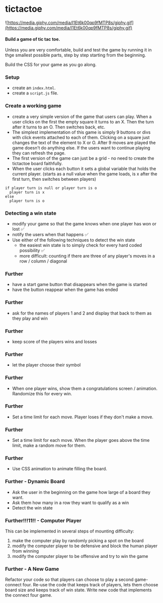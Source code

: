 # tictactoe
![https://media.giphy.com/media/l1Et6k00qp9fMTP8s/giphy.gif](https://media.giphy.com/media/l1Et6k00qp9fMTP8s/giphy.gif)

#### Build a game of tic tac toe.

Unless you are very comfortable, build and test the game by running it in thge smallest possible parts, step by step starting from the beginning.

Build the CSS for your game as you go along.

### Setup
- create an `index.html`.
- create a `script.js` file.

### Create a working game
- create a very simple version of the game that users can play. When a user clicks on the first the empty square it turns to an X. Then the turn after it turns to an O. Then switches back, etc. 
- The simplest implementation of this game is simply 9 buttons or divs with click events attached to each of them. Clicking on a square just changes the text of the element to X or O. After 9 moves are played the game doesn't do anything else. If the users want to continue playing they can refresh the page.
- The first version of the game can just be a grid - no need to create the tictactoe board faithfully.
- When the user clicks each button it sets a global variable that holds the current player. (starts as a null value when the game loads, is x after the first turn, then switches between players)
```
if player turn is null or player turn is o
  player turn is x
else
  player turn is o
```

### Detecting a win state 
- modify your game so that the game knows when one player has won or lost ✅
- notify the users when that happens ✅
- Use either of the following techniques to detect the win state 
  - the easiest win state is to simply check for every hard coded possibility ✅
  - more difficult: counting if there are three of any player's moves in a row / column / diagonal

### Further
- have a start game button that disappears when the game is started
- have the button reappear when the game has ended

### Further
- ask for the names of players 1 and 2 and display that back to them as they play and win

### Further
- keep score of the players wins and losses

### Further
- let the player choose their symbol

### Further
- When one player wins, show them a congratulations screen / animation. Randomize this for every win.

### Further
- Set a time limit for each move. Player loses if they don't make a move.

### Further
- Set a time limit for each move. When the player goes above the time limit, make a random move for them.

### Further
- Use CSS animation to animate filling the board.

### Further - Dynamic Board
- Ask the user in the beginning on the game how large of a board they want.
- Ask them how many in a row they want to qualify as a win
- Detect the win state

### Further!!!11!! - Computer Player
This can be implemented in several steps of mounting difficulty:
1. make the computer play by randomly picking a spot on the board
1. modify the computer player to be defensive and block the human player from winning
1. modify the computer player to be offensive and try to win the game

### Further - A New Game
Refactor your code so that players can choose to play a second game- connect four.
Re-use the code that keeps track of players, lets them choose board size and keeps track of win state. 
Write new code that implements the connect four game.